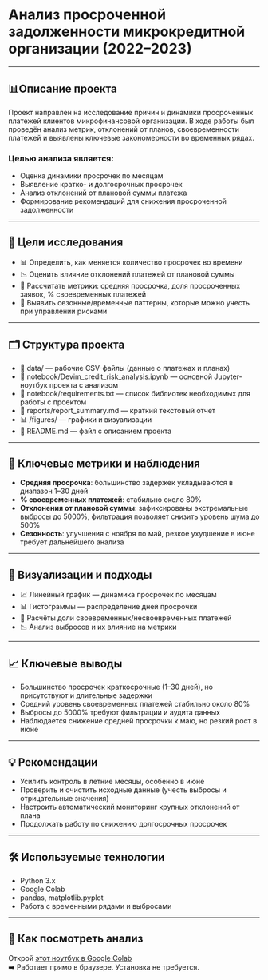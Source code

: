 # Анализ просроченной задолженности микрокредитной организации (2022–2023)

---

## 📊Описание проекта
Проект направлен на исследование причин и динамики просроченных платежей клиентов микрофинансовой организации. В ходе работы был проведён анализ метрик, отклонений от планов, своевременности платежей и выявлены ключевые закономерности во временных рядах.

### Целью анализа является:
- Оценка динамики просрочек по месяцам
- Выявление кратко- и долгосрочных просрочек
- Анализ отклонений от плановой суммы платежа
- Формирование рекомендаций для снижения просроченной задолженности

---

## 🧠 Цели исследования
- 📊 Определить, как меняется количество просрочек во времени
- 📉 Оценить влияние отклонений платежей от плановой суммы
- 🧮 Рассчитать метрики: средняя просрочка, доля просроченных заявок, % своевременных платежей
- 🧭 Выявить сезонные/временные паттерны, которые можно учесть при управлении рисками

---

## 🗂️ Структура проекта
* 📂 data/                                                     — рабочие CSV-файлы (данные о платежах и планах)
* 📘 notebook/Devim_credit_risk_analysis.ipynb                 — основной Jupyter-ноутбук проекта с анализом
* 📘 notebook/requirements.txt                                 — список библиотек необходимых для работы с проектом
* 📄 reports/report_summary.md                                 — краткий текстовый отчет
* 📊 /figures/                                                 — графики и визуализации
* 📄 README.md                                                 — файл с описанием проекта

---

## 🧾 Ключевые метрики и наблюдения

- **Средняя просрочка**: большинство задержек укладываются в диапазон 1–30 дней
- **% своевременных платежей**: стабильно около 80%
- **Отклонения от плановой суммы**: зафиксированы экстремальные выбросы до 5000%, фильтрация позволяет снизить уровень шума до 500%
- **Сезонность**: улучшения с ноября по май, резкое ухудшение в июне требует дальнейшего анализа

---

## 📌 Визуализации и подходы

- 📈 Линейный график — динамика просрочек по месяцам
- 📊 Гистограммы — распределение дней просрочки
- 🧮 Расчёты доли своевременных/несвоевременных платежей
- 📉 Анализ выбросов и их влияние на метрики

---

## 📈 Ключевые выводы
- Большинство просрочек краткосрочные (1–30 дней), но присутствуют и длительные задержки
- Средний уровень своевременных платежей стабильно около 80%
- Выбросы до 5000% требуют фильтрации и аудита данных
- Наблюдается снижение средней просрочки к маю, но резкий рост в июне

---

## 💡 Рекомендации

- Усилить контроль в летние месяцы, особенно в июне
- Проверить и очистить исходные данные (учесть выбросы и отрицательные значения)
- Настроить автоматический мониторинг крупных отклонений от плана
- Продолжать работу по снижению долгосрочных просрочек

---

## 🛠 Используемые технологии
- Python 3.x
- Google Colab
- pandas, matplotlib.pyplot
- Работа с временными рядами и выбросами

---

## 🚀 Как посмотреть анализ
Открой [этот ноутбук в Google Colab](https://colab.research.google.com/drive/1tEAuyLCoLlLP5o-N5bYs1GhHRujht9qD?usp=sharing)  
➡️ Работает прямо в браузере. Установка не требуется.
